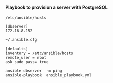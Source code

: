 #### Playbook to provision a server with PostgreSQL


```
/etc/ansible/hosts

[dbserver]
172.16.8.152
```

```
~/.ansible.cfg

[defaults]
inventory = /etc/ansible/hosts
remote_user = root
ask_sudo_pass= true
```


```
ansible dbserver  -m ping
ansible-playbook  ansible_playbook.yml
```
